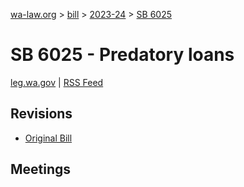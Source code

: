 [wa-law.org](/) > [bill](/bill/) > [2023-24](/bill/2023-24/) > [SB 6025](/bill/2023-24/sb/6025/)

# SB 6025 - Predatory loans
[leg.wa.gov](https://app.leg.wa.gov/billsummary?BillNumber=6025&Year=2023&Initiative=false) | [RSS Feed](./rss.xml)

## Revisions
* [Original Bill](1/)

## Meetings